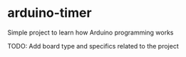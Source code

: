 # arduino-timer

Simple project to learn how Arduino programming works

TODO: Add board type and specifics related to the project
